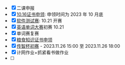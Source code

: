 
- [x] 二课申报
- [x] [10.16证书申领](https://www.saikr.com/vse/AITechnologyCompetition): 申领时间为 2023 年 10 月底
- [x] [软件测试赛](http://www.mooctest.net/#/home): 10.21 开赛
- [x] [英语单词大赛](https://www.saikr.com/vse/47824)初赛 10.21
- [x] 单词赛复赛
- [x] [粮食知识证书申领](https://m.saikr.com/active/templete_success/lsaq2023/1697112407)
- [x] [传智杯初赛](https://www.saikr.com/vse/2023/czb) - 2023.11.26 15:00 至 2023.11.26 18:00
- [x] 计网作业+抓紧看书做作业
- [ ] 
